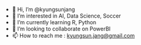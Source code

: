 - 👋 Hi, I’m @kyungsunjang
- 👀 I’m interested in AI, Data Science, Soccer 
- 🌱 I’m currently learning R, Python
- 💞️ I’m looking to collaborate on PowerBI
- 📫 How to reach me : kyungsun.jang@gmail.com 

<!---
kyungsunjang/kyungsunjang is a ✨ special ✨ repository because its `README.md` (this file) appears on your GitHub profile.
You can click the Preview link to take a look at your changes.
--->

